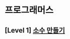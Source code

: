 # 프로그래머스 
## [Level 1] [소수 만들기][link]

[link]: https://programmers.co.kr/learn/courses/30/lessons/12977
